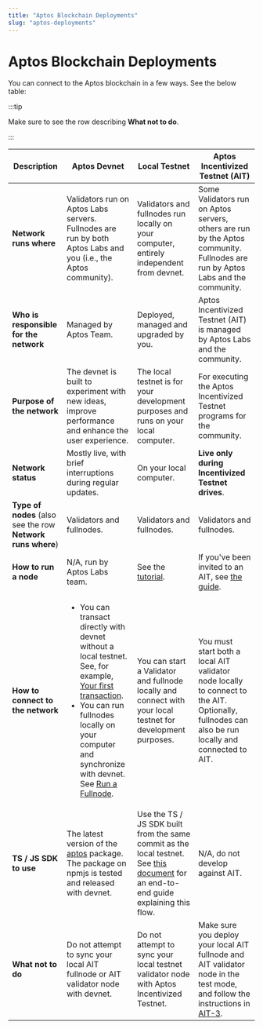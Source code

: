 ```yaml
---
title: "Aptos Blockchain Deployments"
slug: "aptos-deployments"
---
```


# Aptos Blockchain Deployments

You can connect to the Aptos blockchain in a few ways. See the below table:

:::tip

Make sure to see the row describing **What not to do**.

:::

|Description | Aptos Devnet | Local Testnet | Aptos Incentivized Testnet (AIT)|
|---|---|---|---|
|**Network runs where**| Validators run on Aptos Labs servers. Fullnodes are run by both Aptos Labs and you (i.e., the Aptos community).| Validators and fullnodes run locally on your computer, entirely independent from devnet. | Some Validators run on Aptos servers, others are run by the Aptos community. Fullnodes are run by Aptos Labs and the community.|
|**Who is responsible for the network**|Managed by Aptos Team. | Deployed, managed and upgraded by you.| Aptos Incentivized Testnet (AIT) is managed by Aptos Labs and the community.|
|**Purpose of the network**|The devnet is built to experiment with new ideas, improve performance and enhance the user experience.| The local testnet is for your development purposes and runs on your local computer.| For executing the Aptos Incentivized Testnet programs for the community.|
|**Network status**|Mostly live, with brief interruptions during regular updates. | On your local computer. | **Live only during Incentivized Testnet drives**. |
|**Type of nodes** (also see the row **Network runs where**) |Validators and fullnodes. | Validators and fullnodes. | Validators and fullnodes.|
|**How to run a node**| N/A, run by Aptos Labs team. | See the [tutorial](local-testnet/using-cli-to-run-a-local-testnet.md). | If you've been invited to an AIT, see [the guide](ait/index.md).|
|**How to connect to the network**|<ul><li> You can transact directly with devnet without a local testnet. See, for example, [Your first transaction](../tutorials/first-transaction.md).</li><li> You can run fullnodes locally on your computer and synchronize with devnet. See [Run a Fullnode](/nodes/full-node/public-fullnode).</li></ul>| You can start a Validator and fullnode locally and connect with your local testnet for development purposes. | You must start both a local AIT validator node locally to connect to the AIT. Optionally, fullnodes can also be run locally and connected to AIT.|
|**TS / JS SDK to use**|The latest version of the [aptos](https://www.npmjs.com/package/aptos) package. The package on npmjs is tested and released with devnet. | Use the TS / JS SDK built from the same commit as the local testnet. See [this document](../guides/local-testnet-dev-flow) for an end-to-end guide explaining this flow. | N/A, do not develop against AIT. |
|**What not to do**| Do not attempt to sync your local AIT fullnode or AIT validator node with devnet. | Do not attempt to sync your local testnet validator node with Aptos Incentivized Testnet. | Make sure you deploy your local AIT fullnode and AIT validator node in the test mode, and follow the instructions in [AIT-3](/nodes/ait/ait-3).|

